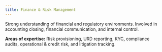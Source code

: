 ```yaml
---
title: Finance & Risk Management
---
```


Strong understanding of financial and regulatory environments. Involved in accounting closing, financial communication, and internal control.

**Areas of expertise:** Risk provisioning, URD reporting, KYC, compliance audits, operational & credit risk, and litigation tracking.